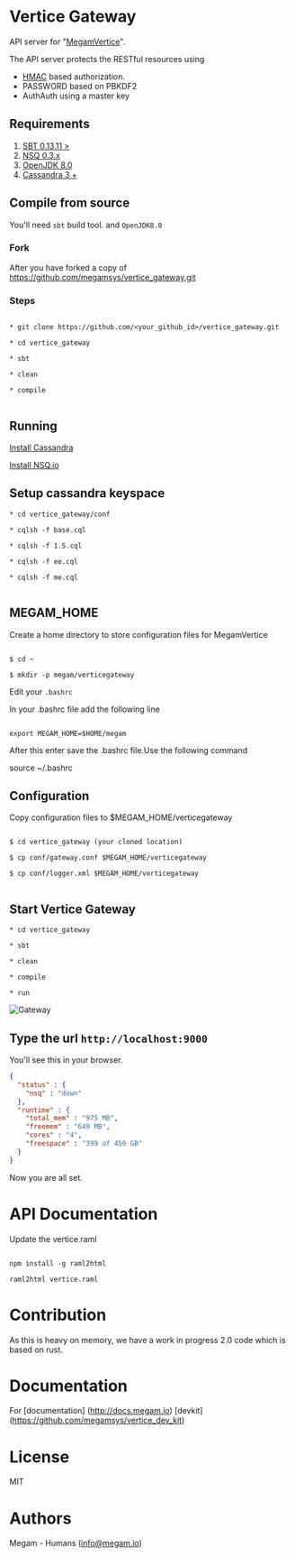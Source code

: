 Vertice Gateway
================

API server for "[MegamVertice](https://vertice.megam.io)".

The API server protects the RESTful resources using

- [HMAC](http://www.ietf.org/rfc/rfc2104.txt) based authorization.
- PASSWORD based on PBKDF2
- AuthAuth using a master key

## Requirements


1. [SBT 0.13.11 >](https://scala-sbt.org)
2. [NSQ 0.3.x  ](http://nsq.io)
3. [OpenJDK 8.0](http://openjdk.java.net/install/index.html)
4. [Cassandra 3 +](http://apache.cassandra.org)


## Compile from source

You'll need `sbt` build tool. and `OpenJDK8.0`

### Fork

After you have forked a copy of https://github.com/megamsys/vertice_gateway.git

### Steps

```

* git clone https://github.com/<your_github_id>/vertice_gateway.git

* cd vertice_gateway

* sbt

* clean

* compile


```

## Running

[Install Cassandra](http://cassandra.apache.org/download/)

[Install NSQ.io](http://nsq.io/deployment/installing.html)


## Setup cassandra keyspace

```
* cd vertice_gateway/conf

* cqlsh -f base.cql

* cqlsh -f 1.5.cql

* cqlsh -f ee.cql

* cqlsh -f me.cql


```

## MEGAM_HOME

Create a home directory to store configuration files for MegamVertice

```

$ cd ~

$ mkdir -p megam/verticegateway

```

Edit your `.bashrc` 

In your .bashrc file add the following line

```

export MEGAM_HOME=$HOME/megam

```

After this enter save the .bashrc file.Use the following command

  source ~/.bashrc  

## Configuration

Copy configuration files to $MEGAM_HOME/verticegateway

```

$ cd vertice_gateway (your cloned location)

$ cp conf/gateway.conf $MEGAM_HOME/verticegateway

$ cp conf/logger.xml $MEGAM_HOME/verticegateway


```

## Start Vertice Gateway

```
* cd vertice_gateway

* sbt

* clean

* compile

* run

```

![Gateway](https://github.com/megamsys/vertice_gateway/blob/1.5/public/images/vertice_gateway.png)

## Type the url `http://localhost:9000`

You'll see this in your browser.

```json
{
  "status" : {
    "nsq" : "down"
  },
  "runtime" : {
    "total_mem" : "975 MB",
    "freemem" : "649 MB",
    "cores" : "4",
    "freespace" : "399 of 450 GB"
  }
}

```

Now you are all set.

# API Documentation

Update the vertice.raml

```

npm install -g raml2html

raml2html vertice.raml

```


# Contribution

As this is heavy on memory, we have a work in progress 2.0 code which is based on rust.

# Documentation

For [documentation] (http://docs.megam.io)  [devkit] (https://github.com/megamsys/vertice_dev_kit)

# License

MIT


# Authors

Megam - Humans (<info@megam.io>)

